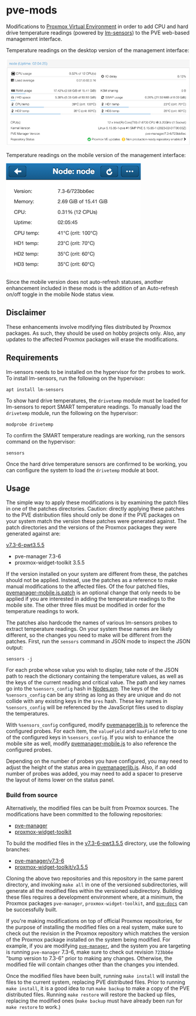# pve-mods

Modifications to [Proxmox Virtual Environment](https://www.proxmox.com/en/proxmox-ve) in
order to add CPU and hard drive temperature readings (powered by
[lm-sensors](https://github.com/lm-sensors/lm-sensors)) to the PVE web-based management
interface.

Temperature readings on the desktop version of the management interface:

![PVE GUI desktop screenshot](https://github.com/alexleigh/pve-mods/blob/docs/desktop.png?raw=true)

Temperature readings on the mobile version of the management interface:

![PVE GUI mobile screenshot](https://github.com/alexleigh/pve-mods/blob/docs/mobile.png?raw=true)

Since the mobile version does not auto-refresh statuses, another enhancement included in these
mods is the addition of an Auto-refresh on/off toggle in the mobile Node status view.

## Disclaimer

These enhancements involve modifying files distributed by Proxmox packages. As such, they
should be used on hobby projects only. Also, any updates to the affected Proxmox packages
will erase the modifications.

## Requirements

lm-sensors needs to be installed on the hypervisor for the probes to work. To install
lm-sensors, run the following on the hypervisor:

```shell
apt install lm-sensors
```

To show hard drive temperatures, the `drivetemp` module must be loaded for lm-sensors to
report SMART temperature readings. To manually load the `drivetemp` module, run the following
on the hypervisor:

```shell
modprobe drivetemp
```

To confirm the SMART temperature readings are working, run the sensors command on the
hypervisor:

```shell
sensors
```

Once the hard drive temperature sensors are confirmed to be working, you can configure the
system to load the `drivetemp` module at boot.

## Usage

The simple way to apply these modifications is by examining the patch files in one of the patches
directories. Caution: directly applying these patches to the PVE distribution files should only be
done if the PVE packages on your system match the version these patches were generated against. The
patch directories and the versions of the Proxmox packages they were generated against are:

[v7.3-6-pwt3.5.5](v7.3-6-pwt3.5.5/patches)
* pve-manager 7.3-6
* proxmox-widget-toolkit 3.5.5

If the version installed on your system are different from these, the patches should not be
applied. Instead, use the patches as a reference to make manual modifications to the affected
files. Of the four patched files,
[pvemanager-mobile.js.patch](v7.3-6-pwt3.5.5/patches/pvemanager-mobile.js.patch) is an optional
change that only needs to be applied if you are interested in adding the temperature readings to the
mobile site. The other three files must be modified in order for the temperature readings to work.

The patches also hardcode the names of various lm-sensors probes to extract temperature
readings. On your system these names are likely different, so the changes you need to make
will be different from the patches. First, run the `sensors` command in JSON mode to inspect
the JSON output:

```shell
sensors -j
```

For each probe whose value you wish to display, take note of the JSON path to reach the dictionary
containing the temperature values, as well as the keys of the current reading and critical value.
The path and key names go into the `%sensors_config` hash in
[Nodes.pm](v7.3-6-pwt3.5.5/patches/Nodes.pm.patch). The keys of the `%sensors_config` can be any
string as long as they are unique and do not collide with any existing keys in the `$res` hash.
These key names in `%sensors_config` will be referenced by the JavaScript files used to display the
temperatures.

With `%sensors_config` configured, modify
[pvemanagerlib.js](v7.3-6-pwt3.5.5/patches/pvemanagerlib.js.patch) to reference the configured
probes. For each item, the `valueField` and `maxField` refer to one of the configured keys in
`%sensors_config`. If you wish to enhance the mobile site as well, modify
[pvemanager-mobile.js](v7.3-6-pwt3.5.5/patches/pvemanager-mobile.js.patch) to also reference the
configured probes.

Depending on the number of probes you have configured, you may need to adjust the height of the
status area in [pvemanagerlib.js](v7.3-6-pwt3.5.5/patches/pvemanagerlib.js.patch). Also, if an odd
number of probes was added, you may need to add a spacer to preserve the layout of items lower on
the status panel.

### Build from source

Alternatively, the modified files can be built from Proxmox sources. The modifications have
been committed to the following repositories:

* [pve-manager](https://github.com/alexleigh/pve-manager)
* [proxmox-widget-toolkit](https://github.com/alexleigh/proxmox-widget-toolkit)

To build the modified files in the [v7.3-6-pwt3.5.5](7.3-6-pwt3.5.5) directory, use the following
branches:

* [pve-manager/v7.3-6](https://github.com/alexleigh/pve-manager/tree/v7.3-6)
* [proxmox-widget-toolkit/v3.5.5](https://github.com/alexleigh/proxmox-widget-toolkit/tree/v3.5.5)

Cloning the above two repositories and this repository in the same parent directory, and invoking
`make all` in one of the versioned subdirectories, will generate all the modified files within the
versioned subdirectory. Building these files requires a development environment where, at a minimum,
the Proxmox packages `pve-manager`, `proxmox-widget-toolkit`, and
[`pve-docs`](https://github.com/proxmox/pve-docs) can be successfully built.

If you're making modifications on top of official Proxmox repositories, for the purpose of installing
the modified files on a real system, make sure to check out the revision in the Proxmox repository
which matches the version of the Proxmox package installed on the system being modified. For example,
if you are modifying [`pve-manager`](https://git.proxmox.com/?p=pve-manager.git;a=summary), and
the system you are targeting is running `pve-manager` 7.3-6, make sure to check out revision
`723bb6e` "bump version to 7.3-6" prior to making any changes. Otherwise, the modified file will contain
changes other than the changes you intended.

Once the modified files have been built, running `make install` will install the files to the
current system, replacing PVE distributed files. Prior to running `make install`, it is a good
idea to run `make backup` to make a copy of the PVE distributed files. Running `make restore`
will restore the backed up files, replacing the modified ones (`make backup` must have already
been run for `make restore` to work.)

